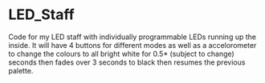 # LED_Staff
Code for my LED staff with individually programmable LEDs running up the inside. It will have 4 buttons for different modes as well as a accelorometer to change the colours to all bright white for 0.5* (subject to change) seconds then fades over 3 seconds to black then resumes the previous palette.
